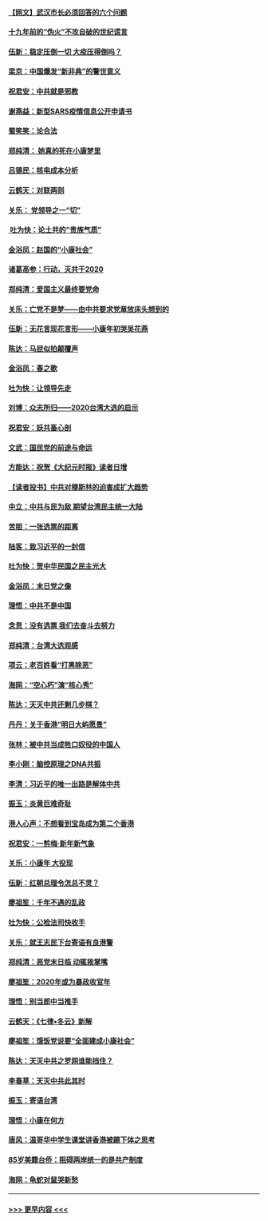 #### [【网文】武汉市长必须回答的六个问题](../pages/nsc993/n11813848.md?t=01230422) 
#### [十九年前的“伪火”不攻自破的世纪谎言](../pages/nsc993/n11813238.md?t=01230422) 
#### [伍新：稳定压倒一切 大疫压得倒吗？](../pages/nsc993/n11812634.md?t=01230422) 
#### [梁京：中国爆发“新非典”的警世意义](../pages/nsc993/n11812554.md?t=01230422) 
#### [祝君安：中共就是邪教](../pages/nsc993/n11812431.md?t=01230422) 
#### [谢燕益：新型SARS疫情信息公开申请书](../pages/nsc993/n11808840.md?t=01230422) 
#### [蜀笑笑：论合法](../pages/nsc993/n11808064.md?t=01230422) 
#### [郑纯清： 她真的死在小康梦里](../pages/nsc993/n11806623.md?t=01230422) 
#### [吕锡民：核电成本分析](../pages/nsc993/n11806284.md?t=01230422) 
#### [云鹤天：对联两则](../pages/nsc993/n11805957.md?t=01230422) 
#### [关乐： 党领导之一“切”](../pages/nsc993/n11804505.md?t=01230422) 
#### [ 吐为快：论土共的“贵族气质”](../pages/nsc993/n11804490.md?t=01230422) 
#### [金浴凤：赵国的“小康社会”](../pages/nsc993/n11804452.md?t=01230422) 
#### [诸葛高参：行动，灭共于2020](../pages/nsc993/n11804120.md?t=01230422) 
#### [郑纯清：爱国主义最终要党命](../pages/nsc993/n11802197.md?t=01230422) 
#### [关乐：亡党不是梦——由中共要求党章放床头想到的](../pages/nsc993/n11802156.md?t=01230422) 
#### [伍新：无花言现花言形——小康年初哭吴花燕](../pages/nsc993/n11800044.md?t=01230422) 
#### [陈达：马屁似拍颠覆声](../pages/nsc993/n11800010.md?t=01230422) 
#### [金浴凤：春之歌](../pages/nsc993/n11797687.md?t=01230422) 
#### [吐为快：让领导先走](../pages/nsc993/n11797512.md?t=01230422) 
#### [刘博：众志所归——2020台湾大选的启示](../pages/nsc993/n11796878.md?t=01230422) 
#### [祝君安：妖共畜心剖](../pages/nsc993/n11794273.md?t=01230422) 
#### [文武：国民党的前途与命运](../pages/nsc993/n11794198.md?t=01230422) 
#### [方能达：祝贺《大纪元时报》读者日增](../pages/nsc993/n11793807.md?t=01230422) 
#### [【读者投书】中共对穆斯林的迫害成扩大趋势](../pages/nsc993/n11791371.md?t=01230422) 
#### [中立：中共与民为敌 期望台湾民主统一大陆](../pages/nsc993/n11790392.md?t=01230422) 
#### [苦胆：一张选票的距离](../pages/nsc993/n11788914.md?t=01230422) 
#### [陆客：致习近平的一封信](../pages/nsc993/n11788867.md?t=01230422) 
#### [吐为快：贺中华民国之民主光大](../pages/nsc993/n11788618.md?t=01230422) 
#### [金浴凤：末日党之像](../pages/nsc993/n11787475.md?t=01230422) 
#### [理悟：中共不是中国](../pages/nsc993/n11787463.md?t=01230422) 
#### [念贲：没有选票  我们去奋斗去努力](../pages/nsc993/n11787398.md?t=01230422) 
#### [郑纯清：台湾大选观感](../pages/nsc993/n11786210.md?t=01230422) 
#### [项云：老百姓看“打黑除恶”](../pages/nsc993/n11785398.md?t=01230422) 
#### [海网：“空心朽”演“核心秀”](../pages/nsc993/n11783874.md?t=01230422) 
#### [陈达：天灭中共还剩几步棋？](../pages/nsc993/n11783719.md?t=01230422) 
#### [丹丹：关于香港“明日大屿愿景”](../pages/nsc993/n11783273.md?t=01230422) 
#### [张林：被中共当成牲口奴役的中国人](../pages/nsc993/n11782397.md?t=01230422) 
#### [李小刚：脑控原理之DNA共振](../pages/nsc993/n11780962.md?t=01230422) 
#### [李清：习近平的唯一出路是解体中共](../pages/nsc993/n11780866.md?t=01230422) 
#### [振玉：炎黄巨难奇耻](../pages/nsc993/n11779632.md?t=01230422) 
#### [港人心声：不想看到宝岛成为第二个香港](../pages/nsc993/n11778817.md?t=01230422) 
#### [祝君安：一剪梅‧新年新气象](../pages/nsc993/n11776340.md?t=01230422) 
#### [关乐：小康年 大役现](../pages/nsc993/n11774213.md?t=01230422) 
#### [伍新：红朝总理令怎总不灵？](../pages/nsc993/n11770813.md?t=01230422) 
#### [廖祖笙：千年不遇的乱政](../pages/nsc993/n11770373.md?t=01230422) 
#### [吐为快：公检法司快收手](../pages/nsc993/n11770359.md?t=01230422) 
#### [关乐：就王志民下台寄语有良港警](../pages/nsc993/n11769903.md?t=01230422) 
#### [郑纯清：恶党末日临 动辄挨掌嘴](../pages/nsc993/n11769356.md?t=01230422) 
#### [廖祖笙：2020年或为暴政收官年](../pages/nsc993/n11768216.md?t=01230422) 
#### [理悟：别当郎中当推手](../pages/nsc993/n11768243.md?t=01230422) 
#### [云鹤天：《七律▪冬云》新解](../pages/nsc993/n11768204.md?t=01230422) 
#### [廖祖笙：饿饭党说要“全面建成小康社会”](../pages/nsc993/n11767482.md?t=01230422) 
#### [陈达：天灭中共之罗网谁能挡住？](../pages/nsc993/n11767465.md?t=01230422) 
#### [李春草：天灭中共此其时](../pages/nsc993/n11767452.md?t=01230422) 
#### [振玉：寄语台湾](../pages/nsc993/n11767432.md?t=01230422) 
#### [理悟：小康在何方](../pages/nsc993/n11767394.md?t=01230422) 
#### [唐风：温哥华中学生课堂讲香港被踢下体之思考](../pages/nsc993/n11766848.md?t=01230422) 
#### [85岁美籍台侨：阻碍两岸统一的是共产制度](../pages/nsc993/n11765043.md?t=01230422) 
#### [海网：龟蛇对鼠哭新愁](../pages/nsc993/n11764895.md?t=01230422) 

----
#### [ >>> 更早内容 <<< ](../indexes/nsc993-earlier.md)
